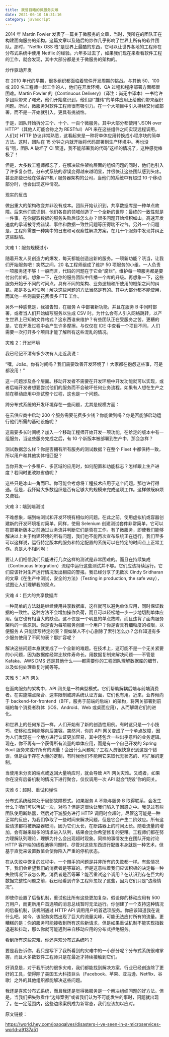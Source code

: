 ```yaml
---
title: 我曾目睹的微服务灾难
date: 2021-06-10 16:31:16
category: javascript
---
```

2014 年 Martin Fowler 发表了一篇关于微服务的文章，当时，我所在的团队正在构建面向服务的架构。这篇文章以及随后的炒作几乎影响了世界上所有的软件团队。那时，“Netflix OSS 栈”是世界上最酷的东西，它可以让世界各地的工程师在分布式系统中使用 Netflix 的经验。六年多过去了，如果我们现在来看看软件工程的工作，就会发现，其中大部分都是关于微服务的架构的。

炒作驱动开发

在 2010 年代的早期，很多组织都面临着软件开发周期的挑战。与其他 50、100 或 200 名工程师一起工作的人，他们在开发环境、QA 过程和程序部署方面都很困难。Martin Fowler 的《Continuous Delivery》（译注：尚无中译本）一书给许多团队带来了曙光，他们开始意识到，他们那“雄伟”的单体应用正给他们带来组织问题。所以，微服务对软件工程师很有吸引力。在一个大项目中引入持续交付或部署，而不是一开始就引入，更具有挑战性。

于是，团队开始拆分三个、十个、一百个微服务。其中大部分都使用“JSON over HTTP”（其他人可能会称之为 RESTful）API 来在这些组件之间实现远程调用。人们对 HTTP 协议非常熟悉，这看起来是一种将单体应用转换成小程序块的简单方法。这时，团队在 15 分钟之内就开始将代码部署到生产环境中。再也没有“哦，团队 A 破坏了 CI 管道，我不能部署我的代码”这样的情况了，这种感觉棒极了！

但是，大多数工程师都忘了，在解决软件架构层面的组织问题的同时，他们也引入了许多复杂性。分布式系统的谬误变得越来越明显，并很快让这些团队感到头疼。甚至那些已经在做客户机 / 服务器架构的公司，当他们的系统中有超过 10 个移动部分时，也会出现这种情况。

现实的反击

做出重大的架构改变并非没有成本。团队开始认识到，共享数据库是一种单点故障。后来他们意识到，他们各自的领域创造了一个全新的世界：最终的一致性就是一件事。在你提取数据的服务失败后该怎么办？很多问题开始堆积如山。高速开发速度的承诺被寻找错误、事件和数据一致性问题等压得喘不过气。另外一个问题是，工程师需要一种集中的日志和可观察性解决方案，在几十个服务中发现并纠正这些缺陷。

灾难 1：服务规模过小

随着开发人员创造力的爆发，每天都能创造出新的服务。一项新功能？咣当，让我们开始服务吧！突然之间，20 名工程师组成了维护 50 项服务的小组。一人负责一项服务还不够！一般而言，代码的问题在于它会“腐烂”。维护每一项服务都是要付出代价的。想象一下，在你的服务团队中传播一个库的升级。再想象一下，这些服务开始于不同的时间点，具有不同的架构、业务逻辑和所使用的框架之间的纠葛。那是多么可怕啊！解决这些问题的方法当然是有的。其中大部分都不能使用，而其他一些则需要花费很多 FTE 工作。

另外一种感觉是，我被告知，在服务 A 中部署新功能，并且在服务 B 中同时部署，或者当人们开始编写服务以生成 CSV 时。为什么会有人引入网络跳转，以产生世界上已知的文件格式？这东西谁来维护？有些团队正在受服务之苦。更糟的是，它在开发过程中会产生许多摩擦。与仅仅在 IDE 中查看一个项目不同，人们需要一次打开多个项目才能了解所有这些混乱的情况。

灾难 2：开发环境

我已经记不清有多少次有人走近我说：

“嘿，João。你有时间吗？我们需要改善开发环境了！大家都在抱怨这些事，可是都没用！”

这一问题涉及各个层面。移动开发者不需要在开发环境中开发功能就可以实现，或者后端开发者想要尝试他们的服务而不会破坏任何业务流程。如果有人想在生产之前在移动应用中测试整个过程，这也是一个问题。

跨分布式系统的开发环境存在一些问题，尤其是规模方面：

在云供应商中启动 200 个服务需要花费多少钱？你能做到吗？你是否能够启动运行他们所需的基础设施呢？

这需要多长时间呢？加入一个移动工程师开始开发一项功能，在给定的版本中有一组服务，当这些服务完成之后，有 10 个新版本被部署到生产中，那会怎样？

测试数据怎么样？你是否拥有所有服务的测试数据？在整个 Fleet 中都保持一致，所以用户和其他实体相匹配？

当你开发一个多租户、多区域的应用时，如何配置和功能标志？怎样跟上生产进度？若同时更改缺省值呢？

这些只是冰山一角而已。你可能会考虑将工程技术应用于这个问题。那也许行得通。但是，我怀疑大多数组织是否有足够大的规模来完成这项工作。这样做既麻烦又费钱。

灾难 3：端到端测试

不难想象，端到端测试和开发环境有相似的问题。在此之前，使用虚拟机或容器创建新的开发环境相对简单。同样，使用 Selenium 创建测试套件非常简单，它可以在部署新版本之前通过业务流并判断它们是否在工作。有了微服务，即使我们能够解决以上关于构建环境的所有问题，我们也不能再次宣布系统正在运行。我们至多可以这样说，运行特定版本的服务和特定配置的系统可以在特定的时间点上正常工作。真是大不相同啊！

要让人们相信我们只能进行几次这样的测试是非常困难的。而且在持续集成（Continuous Integration）流程中运行这些测试并不够。它们应该持续运行。它们应该针对生产运行情况发出相应的警报。我已经分享了无数次 Cindy Sridharan 的文章《在生产中测试，安全的方法》（Testing in production, the safe way），试图让人们理解我的观点。

灾难 4：巨大的共享数据库

一种简单的方法就是继续使用共享数据库，这样就可以避免单体应用，同时保证数据的一致性。这种方法不会增加操作负荷，而且可以轻松地一步一步地切割单体应用。但它也有相当大的缺点。这不仅是一个明显的单点故障，而且违背了面向服务架构的一些原则。你是否为每项服务创建一个用户？你是否具有细粒度的权限，以便服务 A 只能读写特定的表？假如某人不小心删除了索引怎么办？怎样知道有多少服务使用了不同的表？那扩容呢？

解决这些问题本身就变成了一个全新的难题。在技术上，这可能不是一个无关紧要的小问题，因为数据库经常比软件寿命长。用数据复制来解决问题——不管是 Kafaka、AWS DMS 还是其他什么——都需要你的工程团队理解数据库的细节，以及如何处理重复时间等等。

灾难 5：API 网关

在面向服务的架构中，API 网关是一种典型模式。它们帮助解耦后端与前端消费者。在实施端点聚合、速率限制或跨系统认证方面，它们也有用。近来，业界倾向于 backend-for-frontend（BFF，服务于前端的后端）的架构，将网关部署到前端的每个消费者群体（iOS、Android、Web 或桌面应用），从而解耦它们的进化。

和世界上的任何东西一样，人们开始有了新的创造性用例。有时这只是一个小技巧，使移动应用能够向后兼容。突然间，你的 API 网关变成了一个单点故障，因为人们发现在一个地方进行认证更加容易，其中还包含一些出乎意料的业务逻辑。现在，你不再有一个获得所有流量的单体应用，而是有一个自己开发的 Spring Boot 服务来或许所有的流量！会出什么问题呢？工程人员很快意识到这是个错误，但是由于存在大量的定制，有时候他们不能用它来取代无状态的、可扩展的定制。

当使用未分页的端点或返回大量响应时，就会导致 API 网关灾难。又或者，如果你在没有后备机制的情况下进行聚合，仅仅调用一次 API 就会“烧毁”你的网关。

灾难 6：超时、重试和弹性

分布式系统经常处于局部故障模式。如果服务 A 不能与服务 B 取得联系，会发生什么？咱们可以再试一次，对吗？但是这很快让我们陷入了困惑之中。我见过有些团队使用断路器，然后对下游服务进行 HTTP 调用时会超时。尽管这可能是一种正常的反应，为我们争取了一些时间来解决问题，但是它会产生二阶效应。所有这些请求都将被断路器取消，因为它们太长，在断路器上的时间太长。随着流量的增加，会有越来越多的请求进入队列，结果会比你希望修复的更糟。工程师们都在努力理解队列理论，理解为什么会出现超时现象。同样的事情发生在团队开始讨论 HTTP 客户端的线程池等问题时。尽管对这些东西进行配置本身就是一种艺术，但基于直觉来设置数值会使你陷入严重的停机状态。

在从失败中恢复的过程中，一个棘手的问题是并非所有的失败都一样。有些情况下，我们会希望我们的消费者是等幂的。但是这意味着我们应该积极的决定每一种失败情况下该怎么做。消费者是否等幂？能否重试这个调用？在认识到存在巨大的数据完整性问题之前，我已经看到许多工程师忽视了这些，因为它们只是“边缘情况”。

即使你设置了后备机制，重试也比所有这些更加复杂。假设你的移动应用有 500 万用户，而更新用户首选项的消息总线暂时无法运行。你创建了一个支持这种情况的后备机制，该机制通过 HTTP API 调用用户的首选项服务。你应该知道我在说什么吧。如今，该服务突然出现了巨大的流量尖峰，可能无法应付所有的流量。更糟糕的是：你的服务可能接收到所有这些新请求，但是如果重试机制不能实现指数退避和抖动，那么你就可能遇到来自移动应用的分布式拒绝服务。

看到所有这些灾难，你还喜欢分布式系统吗？

要是我告诉你，我只是写下了我所看到的灾难中的一小部分呢？分布式系统很难掌握，而且大多数软件工程师只是在最近才持续接触到它们。

好消息是，对于我所说的很多灾难，我们都能找到解决方案，行业已经创造除了更好的工具，使得除了美国五大科技巨头（Facebook、苹果、亚马逊、Netflix、谷歌）之外的其他组织都能解决这些问题。

我还是喜欢分布式系统，而且我还是觉得微服务是一个解决组织问题的好方法。但是，当我们把失败看作“边缘案例”或者我们认为不可能发生的事时，问题就出现了。在一定范围内，这些边缘案例成为新常态，我们应该加以应对。

原文链接：

https://world.hey.com/joaoqalves/disasters-i-ve-seen-in-a-microservices-world-a9137a51